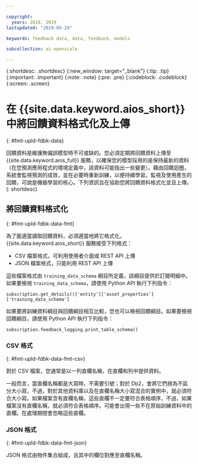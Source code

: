 ```yaml
---

copyright:
  years: 2018, 2019
lastupdated: "2019-05-29"

keywords: feedback data, data, feedback, models

subcollection: ai-openscale

---
```


{:shortdesc: .shortdesc}
{:new_window: target="_blank"}
{:tip: .tip}
{:important: .important}
{:note: .note}
{:pre: .pre}
{:codeblock: .codeblock}
{:screen: .screen}

# 在 {{site.data.keyword.aios_short}} 中將回饋資料格式化及上傳
{: #fmt-upld-fdbk-data}

回饋資料是維護無偏誤模型時不可或缺的。您必須定期將回饋資料上傳至 {{site.data.keyword.aios_full}} 服務，以確保您的模型採用的是保持最新的資料（在您預測應用程式的環境定義中，該資料可能指出一些變更）。藉由回饋迴圈，系統會監視預測的成效，並在必要時重新訓練，以便持續學習。監視及使用產生的回饋，可說是機器學習的核心。下列資訊旨在協助您將回饋資料格式化並且上傳。
(: shortdesc)

## 將回饋資料格式化
{: #fmt-upld-fdbk-data-fmt}

為了能適當讀取回饋資料，必須適當地將它格式化。{{site.data.keyword.aios_short}} 服務接受下列格式：

- CSV 檔案格式，可利用使用者介面或 REST API 上傳
- JSON 檔案格式，只能利用 REST API 上傳

這些檔案格式由 `training_data_schema` 綱目所定義，該綱目提供於訂閱明細中。如果要檢視 `training_data_schema`，請使用 Python API 執行下列指令：

```
subscription.get_details()['entity']['asset_properties']['training_data_schema']
```

如果要將訓練資料綱目與回饋綱目相互比較，您也可以檢視回饋綱目。如果要檢視回饋綱目，請使用 Python API 執行下列指令：

```
subscription.feedback_logging.print_table_schema()
```


### CSV 格式
{: #fmt-upld-fdbk-data-fmt-csv}

對於 CSV 檔案，您通常是以一列直欄名稱，在直欄和列中提供資料。

一般而言，當直欄名稱都是大寫時，不需要引號；對於 Db2，會將它們視為不區分大小寫，不過，對於其他資料庫以及在直欄名稱大小寫混合的實例中，就必須符合大小寫。如果檔案含有直欄名稱，這些直欄不一定要符合表格順序，不過，如果檔案沒有直欄名稱，就必須符合表格順序。可能會出現一些不在原始訓練資料中的直欄。在處理期間會忽略這些直欄。


### JSON 格式
{: #fmt-upld-fdbk-data-fmt-json}

JSON 格式由物件集合組成，且其中的欄位對應至直欄名稱。

